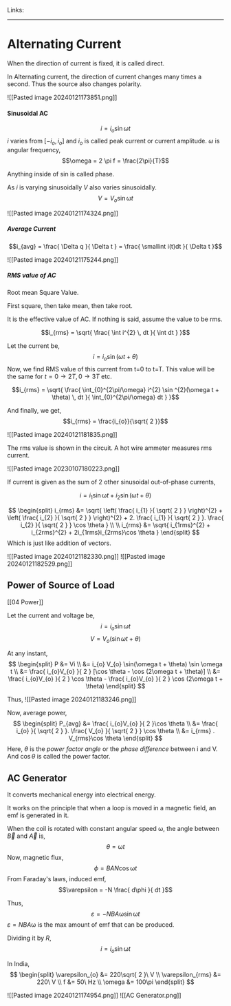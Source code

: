 Links: 
___
# Alternating Current
When the direction of current is fixed, it is called direct. 

In Alternating current, the direction of current changes many times a second. 
Thus the source also changes polarity. 

![[Pasted image 20240121173851.png]]

#### Sinusoidal AC
$$i = i_{o}\sin \omega t$$
$i$ varies from $[-i_{o},i_{o}]$ and $i_{o}$ is called peak current or current amplitude.
$\omega$ is angular frequency, 
$$\omega = 2 \pi f = \frac{2\pi}{T}$$

Anything inside of sin is called phase. 

As $i$ is varying sinusoidally $V$ also varies sinusoidally.
$$V = V_{o} \sin \upomega t$$

![[Pasted image 20240121174324.png]]

##### Average Current 
$$i_{avg} = \frac{ \Delta q }{ \Delta t } = \frac{ \smallint i(t)dt }{ \Delta t }$$

![[Pasted image 20240121175244.png]]

##### RMS value of AC
Root mean Square Value.

First square, then take mean, then take root.

It is the effective value of AC. If nothing is said, assume the value to be rms. 

$$i_{rms} = \sqrt{ \frac{ \int i^{2} \, dt  }{ \int dt  } }$$

Let the current be,
$$i = i_{o}\sin (\omega t + \theta)$$
Now, we find RMS value of this current from t=0 to t=T. 
This value will be the same for $t = 0 \to 2T, 0 \to 3T$ etc. 

$$i_{rms} = \sqrt{ \frac{ \int_{0}^{2\pi/\omega} i^{2} \sin ^{2}(\omega t + \theta) \, dt  }{ \int_{0}^{2\pi/\omega} dt } }$$

And finally, we get,
$$i_{rms} = \frac{i_{o}}{\sqrt{ 2 }}$$

![[Pasted image 20240121181835.png]]

The rms value is shown in the circuit. A hot wire ammeter measures rms current. 

![[Pasted image 20230107180223.png]]

If current is given as the sum of 2 other sinusoidal out-of-phase currents,

$$i = i_{1}\sin\upomega t + i_{2}\sin(\upomega t + \theta)$$

$$
\begin{split}
i_{rms} &= \sqrt{ \left( \frac{ i_{1} }{ \sqrt{ 2 } } \right)^{2} +  \left( \frac{ i_{2} }{ \sqrt{ 2 } } \right)^{2} + 2. \frac{ i_{1} }{ \sqrt{ 2 } }. \frac{ i_{2} }{ \sqrt{ 2 } } \cos \theta } \\
\\
i_{rms} &= \sqrt{ i_{1rms}^{2} + i_{2rms}^{2} + 2i_{1rms}i_{2rms}\cos \theta }
\end{split}
$$
Which is just like addition of vectors.

![[Pasted image 20240121182330.png]]
![[Pasted image 20240121182529.png]]

## Power of Source of Load
[[04 Power]]

Let the current and voltage be,
$$i= i_{o}\sin \omega t$$
$$V = V_{o}(\sin\omega t + \theta)$$

At any instant,
$$
\begin{split}
P &= Vi \\
&= i_{o} V_{o} \sin(\omega t + \theta) \sin \omega t \\
&= \frac{ i_{o}V_{o} }{ 2 } [\cos \theta - \cos (2\omega t + \theta)] \\
&= \frac{ i_{o}V_{o} }{ 2 } \cos \theta - \frac{ i_{o}V_{o} }{ 2 } \cos (2\omega t + \theta) 
\end{split}
$$

Thus, 
![[Pasted image 20240121183246.png]]

Now, average power,
$$
\begin{split}
P_{avg} &= \frac{ i_{o}V_{o} }{ 2 }\cos \theta \\
&= \frac{ i_{o} }{ \sqrt{ 2 } }. \frac{ V_{o} }{ \sqrt{ 2 } } \cos \theta \\
&= i_{rms} . V_{rms}\cos \theta 
\end{split}
$$
Here, $\theta$ is the *power factor angle* or the *phase difference* between i and V. And $\cos \theta$ is called the power factor. 

## AC Generator
It converts mechanical energy into electrical energy. 

It works on the principle that when a loop is moved in a magnetic field, an emf is generated in it. 


When the coil is rotated with constant angular speed $\upomega$, the angle between $\vec{B}$ and $\vec{A}$ is,
$$\theta = \upomega t$$
Now, magnetic flux,
$$\phi = BAN\cos\upomega t$$
From Faraday's laws, induced emf,
$$\varepsilon = -N \frac{ d\phi }{ dt }$$

Thus,
$$\varepsilon = -NBA\upomega \sin\upomega t$$
$\varepsilon = NBA\upomega$ is the max amount of emf that can be produced. 

Dividing it by $R$,
$$i = i_{o} \sin \upomega t$$

In India,
$$
\begin{split}
\varepsilon_{o} &= 220\sqrt{ 2 }\ V \\
\varepsilon_{rms} &= 220\ V \\
f &= 50\ Hz \\
\omega &= 100\pi
\end{split}
$$

![[Pasted image 20240121174954.png]]
![[AC Generator.png]]
